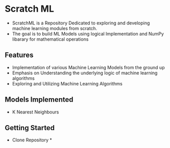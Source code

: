 # Scratch ML
- ScratchML is a Repository Dedicated to exploring and developing machine learning modules from scratch.
- The goal is to build ML Models using logical Implementation and NumPy libarary for mathematical operations

## Features
- Implementation of various Machine Learning Models from the ground up
- Emphasis on Understanding the underlying logic of machine learning algorithms
- Exploring and Utilizing Machine Learning Algorithms

## Models Implemented
- K Nearest Neighbours


## Getting Started
- Clone Repository
  * 